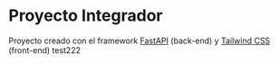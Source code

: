 # Proyecto Integrador

Proyecto creado con el framework [FastAPI](https://fastapi.tiangolo.com/) (back-end) y [Tailwind CSS](https://tailwindcss.com/) (front-end) test222
